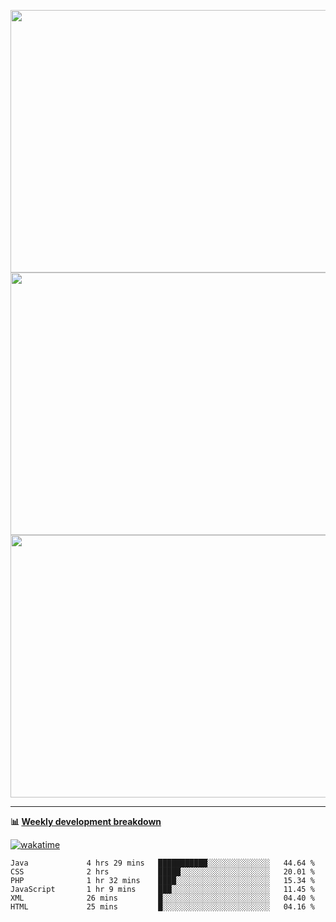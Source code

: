 <p float="left" align="middle"><img src="https://user-images.githubusercontent.com/56089155/195064669-12bd89bb-53c9-44b1-9fd8-993f93f585e1.png" width="600px" height="420px">
<img src="https://user-images.githubusercontent.com/56089155/195064706-c37aa3c8-f669-46c9-abba-1eadcbb910c5.png" width="600px" height="420px">
<img src="https://user-images.githubusercontent.com/56089155/195064753-0de674c7-4fc7-4831-a8a5-402e19cc77be.png" width="600px" height="420px"></p>

<hr />

**📊 [Weekly development breakdown](https://wakatime.com/@Ari24)**

[![wakatime](https://wakatime.com/badge/user/ca34c016-707f-4382-84cf-1823913a1423.svg)](https://wakatime.com/@ca34c016-707f-4382-84cf-1823913a1423)

<!--START_SECTION:waka-->

```text
Java             4 hrs 29 mins   ███████████░░░░░░░░░░░░░░   44.64 %
CSS              2 hrs           █████░░░░░░░░░░░░░░░░░░░░   20.01 %
PHP              1 hr 32 mins    ████░░░░░░░░░░░░░░░░░░░░░   15.34 %
JavaScript       1 hr 9 mins     ███░░░░░░░░░░░░░░░░░░░░░░   11.45 %
XML              26 mins         █░░░░░░░░░░░░░░░░░░░░░░░░   04.40 %
HTML             25 mins         █░░░░░░░░░░░░░░░░░░░░░░░░   04.16 %
```

<!--END_SECTION:waka-->
